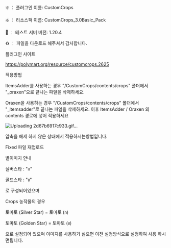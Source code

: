 ❇️ ╎ 플러그인 이름: CustomCrops

❇️ ╎ 리소스팩 이름: CustomCrops_3.0Basic_Pack 

📶 ╎ 테스트 서버 버전:  1.20.4

♻️ ╎ 파일을 다운로드 해주셔서 감사합니다.

플러그인 사이트

https://polymart.org/resource/customcrops.2625


적용방법


ItemsAdder를 사용하는 경우 "/CustomCrops/contents/crops" 폴더에서 "_oraxen"으로 끝나는 파일을 삭제하세요. 

Oraxen을 사용하는 경우 "/CustomCrops/contents/crops" 폴더에서 "_itemsadder"로 끝나는 파일을 삭제하세요.
이후 ItemsAdder / Oraxen 의 contents 경로에 넣어 적용하세요

![Uploading 2d67b6917c933.gif…]()





압축을 해제 하지 않은 상태에서 적용하시는방법입니다.

Fixed
파일 재업로드


별이미지 안내

실버스타 : "ก"

골드스타 :  "ข"


로 구성되어있으며


Crops 농작물의 경우


토마토 (Silver Star) =  토마토 (ก)

토마토 (Golden Star) = 토마토 (ข)



으로 설정되어 있으며 이미지를 사용하기 싫으면 이전 설정방식으로 설정하여 사용 하시면됩니다.
